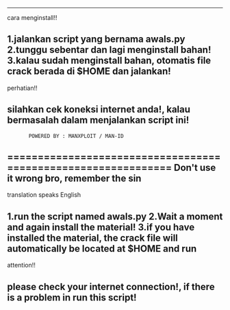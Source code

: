 --------------------------------------------------------------
cara menginstall!!

1.jalankan script yang bernama awals.py
2.tunggu sebentar dan lagi menginstall bahan!
3.kalau sudah menginstall bahan, otomatis file crack berada di 
$HOME dan jalankan!
--------------------------------------------------------------

perhatian!!

silahkan cek koneksi internet anda!, kalau bermasalah dalam
menjalankan script ini!
--------------------------------------------------------------
	       POWERED BY : MANXPLOIT / MAN-ID
==============================================================
	  Don't use it wrong bro, remember the sin
--------------------------------------------------------------
translation speaks English

1.run the script named awals.py
2.Wait a moment and again install the material!
3.if you have installed the material, the crack file will 
automatically be located at $HOME and run
--------------------------------------------------------------

attention!!

please check your internet connection!, if there is a problem 
in run this script!
--------------------------------------------------------------
